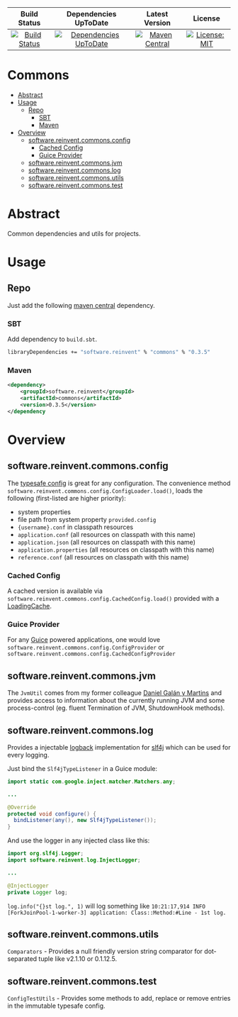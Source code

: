 | Build Status | Dependencies UpToDate | Latest Version | License |
|:------------:|:---------------------:|:-------:|:-------:|
| [![Build Status](https://ci.reinvent-software.de/buildStatus/icon?job=Commons-Build)](https://ci.reinvent-software.de/job/Commons-Build) | [![Dependencies UpToDate](https://ci.reinvent-software.de/buildStatus/icon?job=Commons-DependencyCheck)](https://ci.reinvent-software.de/job/Commons-DependencyCheck) | [![Maven Central](https://maven-badges.herokuapp.com/maven-central/software.reinvent/commons/badge.svg)](https://maven-badges.herokuapp.com/maven-central/software.reinvent/commons) | [![License: MIT](https://img.shields.io/badge/License-MIT-yellow.svg)](https://opensource.org/licenses/MIT) |



Commons
==========

<!-- TOC depthFrom:1 depthTo:6 withLinks:1 updateOnSave:1 orderedList:0 -->

- [Abstract](#abstract)
- [Usage](#usage)
	- [Repo](#repo)
		- [SBT](#sbt)
		- [Maven](#maven)
- [Overview](#overview)
	- [software.reinvent.commons.config](#softwarereinventcommonsconfig)
		- [Cached Config](#cached-config)
		- [Guice Provider](#guice-provider)
	- [software.reinvent.commons.jvm](#softwarereinventcommonsjvm)
	- [software.reinvent.commons.log](#softwarereinventcommonslog)
	- [software.reinvent.commons.utils](#softwarereinventcommonsutils)
	- [software.reinvent.commons.test](#softwarereinventcommonstest)

<!-- /TOC -->

# Abstract
Common dependencies and utils for projects.

# Usage

## Repo
Just add the following [maven central](https://mvnrepository.com/artifact/software.reinvent/commons) dependency.

### SBT
Add dependency to `build.sbt`.
```bash
libraryDependencies += "software.reinvent" % "commons" % "0.3.5"
```

### Maven
```xml
<dependency>
    <groupId>software.reinvent</groupId>
    <artifactId>commons</artifactId>
    <version>0.3.5</version>
</dependency
```

# Overview

## software.reinvent.commons.config
The [typesafe config](https://github.com/typesafehub/config) is great for any configuration. The convenience method
`software.reinvent.commons.config.ConfigLoader.load()`, loads the following (first-listed are higher priority):

- system properties
- file path from system property `provided.config`
- `{username}.conf` in classpath resources
- `application.conf` (all resources on classpath with this name)
- `application.json` (all resources on classpath with this name)
- `application.properties` (all resources on classpath with this name)
- `reference.conf` (all resources on classpath with this name)

### Cached Config
A cached version is available via `software.reinvent.commons.config.CachedConfig.load()` provided with a [LoadingCache](https://github.com/google/guava/wiki/CachesExplained).

### Guice Provider
For any [Guice](https://github.com/google/guice) powered applications, one would love `software.reinvent.commons.config.ConfigProvider` or `software.reinvent.commons.config.CachedConfigProvider`

## software.reinvent.commons.jvm
The `JvmUtil` comes from my former colleague [Daniel Galán y Martins](https://github.com/galan/commons#degalancommonsutil) and provides access to information about the currently running JVM and some process-control (eg. fluent Termination of JVM, ShutdownHook methods).

## software.reinvent.commons.log
Provides a injectable [logback](http://logback.qos.ch/) implementation for [slf4j](http://www.slf4j.org/) which can be used for every logging.

Just bind the `Slf4jTypeListener` in a Guice module:
```java
import static com.google.inject.matcher.Matchers.any;

...

@Override
protected void configure() {
  bindListener(any(), new Slf4jTypeListener());
}
```

And use the logger in any injected class like this:
```java
import org.slf4j.Logger;
import software.reinvent.log.InjectLogger;

...

@InjectLogger
private Logger log;
```

`log.info("{}st log.", 1)` will log something like `10:21:17,914 INFO [ForkJoinPool-1-worker-3] application: Class::Method:#Line - 1st log.`

## software.reinvent.commons.utils
`Comparators` - Provides a null friendly version string comparator for dot-separated tuple like v2.1.10 or 0.1.12.5.

## software.reinvent.commons.test
`ConfigTestUtils` - Provides some methods to add, replace or remove entries in the immutable typesafe config.
